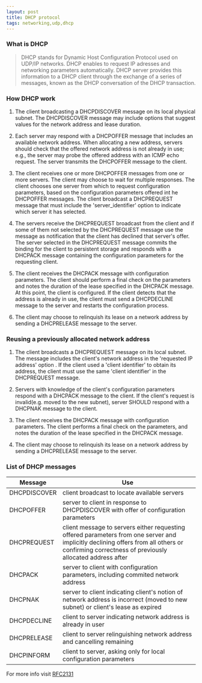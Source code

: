 ```yaml
---
layout: post
title: DHCP protocol
tags: networking,udp,dhcp
---
```

### **What is DHCP**
>DHCP stands for Dynamic Host Configuration Protocol used on UDP/IP networks. DHCP enables to request IP adresses and networking parameters automatically. DHCP server provides this information to a DHCP client through the exchange of a series of messages, known as the DHCP conversation of the DHCP transaction.

### **How DHCP work**

1. The client broadcasting a DHCPDISCOVER message on its local physical subnet. The DHCPDISCOVER message may include options that suggest values for the network address and lease duration.

2. Each server may respond with a DHCPOFFER message that includes an available network address.  When allocating a new address, servers should check that the offered network address is not already in use; e.g., the server may probe the offered address with an ICMP echo request. The server transmits the DHCPOFFER message to the client.

3. The client receives one or more DHCPOFFER messages from one or more servers. The client may choose to wait for multiple responses. The client chooses one server from which to request configuration parameters, based on the configuration parameters offered int he DHCPOFFER messages. The client broadcast a DHCPREQUEST message that must include the 'server_identifier' option to indicate which server it has selected.

4. The servers receive the DHCPREQUEST broadcast from the client and if some of them not selected by the DHCPREQUEST message use the message as notification that the client has declined that server's offer. The server selected in the DHCPREQUEST message commits the binding for the client to persistent storage and responds with a DHCPACK message containing the configuration parameters for the requesting client.

5. The client receives the DHCPACK message with configuration parameters. The client should perform a final check on the parameters and notes the duration of the lease specified in the DHCPACK message. At this point, the client is configured. If the client detects that the address is already in use, the client must send a DHCPDECLINE message to the server and restarts the configuration process.

6. The client may choose to relinquish its lease on a network address by sending a DHCPRELEASE message to the server.

### **Reusing a previously allocated network address**
1. The client broadcasts a DHCPREQUEST message on its local subnet.  The message includes the client's network address in the 'requested IP address' option . If the client used a 'client identifier' to obtain its address, the client must use the same 'client identifier' in the DHCPREQUEST message.

2. Servers with knowledge of the client's configuration parameters respond with a DHCPACK message to the client. If the client's request is invalid(e.g. moved to the new subnet), server SHOULD respond with a DHCPNAK message to the client.

3. The client receives the DHCPACK message with configuration parameters. The client performs a final check on the parameters, and notes the duration of the lease specified in the DHCPACK message.

4. The client may choose to relinquish its lease on a network address by sending a DHCPRELEASE message to the server.

### **List of DHCP messages**

| Message | Use |
|---------|---|
|DHCPDISCOVER| client broadcast to locate available servers|
|DHCPOFFER | server to client in response to DHCPDISCOVER with offer of configuration parameters |
|DHCPREQUEST | client message to servers either requesting offered parameters from one server and implicitly declining offers from all others or confirming correctness of previously allocated address after |
|DHCPACK | server to client with configuration parameters, including commited network address |
|DHCPNAK | server to client indicating client's notion of network address is incorrect (moved to new subnet) or client's lease as expired |
|DHCPDECLINE | client to server indicating network address is already in user |
|DHCPRELEASE | client to server relinguishing network address and cancelling remaining |
|DHCPINFORM | client to server, asking only for local configuration parameters |

For more info visit [RFC2131](https://tools.ietf.org/html/rfc2131)
